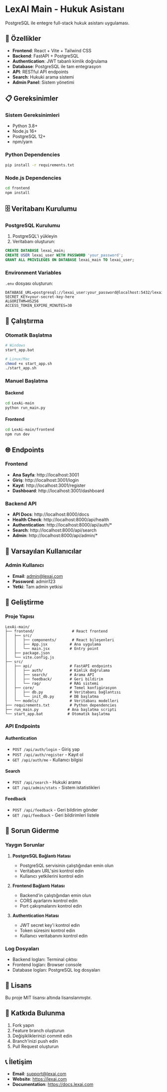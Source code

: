 # LexAI Main - Hukuk Asistanı

PostgreSQL ile entegre full-stack hukuk asistanı uygulaması.

## 🚀 Özellikler

- **Frontend**: React + Vite + Tailwind CSS
- **Backend**: FastAPI + PostgreSQL
- **Authentication**: JWT tabanlı kimlik doğrulama
- **Database**: PostgreSQL ile tam entegrasyon
- **API**: RESTful API endpoints
- **Search**: Hukuki arama sistemi
- **Admin Panel**: Sistem yönetimi

## 📋 Gereksinimler

### Sistem Gereksinimleri
- Python 3.8+
- Node.js 16+
- PostgreSQL 12+
- npm/yarn

### Python Dependencies
```bash
pip install -r requirements.txt
```

### Node.js Dependencies
```bash
cd frontend
npm install
```

## 🗄️ Veritabanı Kurulumu

### PostgreSQL Kurulumu
1. PostgreSQL'i yükleyin
2. Veritabanı oluşturun:
```sql
CREATE DATABASE lexai_main;
CREATE USER lexai_user WITH PASSWORD 'your_password';
GRANT ALL PRIVILEGES ON DATABASE lexai_main TO lexai_user;
```

### Environment Variables
`.env` dosyası oluşturun:
```env
DATABASE_URL=postgresql://lexai_user:your_password@localhost:5432/lexai_main
SECRET_KEY=your-secret-key-here
ALGORITHM=HS256
ACCESS_TOKEN_EXPIRE_MINUTES=30
```

## 🚀 Çalıştırma

### Otomatik Başlatma
```bash
# Windows
start_app.bat

# Linux/Mac
chmod +x start_app.sh
./start_app.sh
```

### Manuel Başlatma

#### Backend
```bash
cd LexAi-main
python run_main.py
```

#### Frontend
```bash
cd LexAi-main/frontend
npm run dev
```

## 🌐 Endpoints

### Frontend
- **Ana Sayfa**: http://localhost:3001
- **Giriş**: http://localhost:3001/login
- **Kayıt**: http://localhost:3001/register
- **Dashboard**: http://localhost:3001/dashboard

### Backend API
- **API Docs**: http://localhost:8000/docs
- **Health Check**: http://localhost:8000/api/health
- **Authentication**: http://localhost:8000/api/auth/*
- **Search**: http://localhost:8000/api/search
- **Admin**: http://localhost:8000/api/admin/*

## 👤 Varsayılan Kullanıcılar

### Admin Kullanıcı
- **Email**: admin@lexai.com
- **Password**: admin123
- **Yetki**: Tam admin yetkisi

## 🔧 Geliştirme

### Proje Yapısı
```
LexAi-main/
├── frontend/                 # React frontend
│   ├── src/
│   │   ├── components/       # React bileşenleri
│   │   ├── App.jsx          # Ana uygulama
│   │   └── main.jsx         # Entry point
│   ├── package.json
│   └── vite.config.js
├── src/
│   ├── api/                 # FastAPI endpoints
│   │   ├── auth/            # Kimlik doğrulama
│   │   ├── search/          # Arama API
│   │   ├── feedback/        # Geri bildirim
│   │   └── rag/             # RAG sistemi
│   ├── core/                # Temel konfigürasyon
│   │   ├── db.py            # Veritabanı bağlantısı
│   │   └── init_db.py       # DB başlatma
│   └── models/              # Veritabanı modelleri
├── requirements.txt         # Python dependencies
├── run_main.py             # Ana başlatma scripti
└── start_app.bat           # Otomatik başlatma
```

### API Endpoints

#### Authentication
- `POST /api/auth/login` - Giriş yap
- `POST /api/auth/register` - Kayıt ol
- `GET /api/auth/me` - Kullanıcı bilgisi

#### Search
- `POST /api/search` - Hukuki arama
- `GET /api/admin/stats` - Sistem istatistikleri

#### Feedback
- `POST /api/feedback` - Geri bildirim gönder
- `GET /api/feedback` - Geri bildirimleri listele

## 🐛 Sorun Giderme

### Yaygın Sorunlar

1. **PostgreSQL Bağlantı Hatası**
   - PostgreSQL servisinin çalıştığından emin olun
   - Veritabanı URL'sini kontrol edin
   - Kullanıcı yetkilerini kontrol edin

2. **Frontend Bağlantı Hatası**
   - Backend'in çalıştığından emin olun
   - CORS ayarlarını kontrol edin
   - Port çakışmalarını kontrol edin

3. **Authentication Hatası**
   - JWT secret key'i kontrol edin
   - Token süresini kontrol edin
   - Kullanıcı veritabanını kontrol edin

### Log Dosyaları
- Backend logları: Terminal çıktısı
- Frontend logları: Browser console
- Database logları: PostgreSQL log dosyaları

## 📝 Lisans

Bu proje MIT lisansı altında lisanslanmıştır.

## 🤝 Katkıda Bulunma

1. Fork yapın
2. Feature branch oluşturun
3. Değişikliklerinizi commit edin
4. Branch'inizi push edin
5. Pull Request oluşturun

## 📞 İletişim

- **Email**: support@lexai.com
- **Website**: https://lexai.com
- **Documentation**: https://docs.lexai.com

